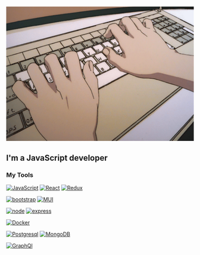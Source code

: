 <!-- ### Hi there 👋 -->

![Header](https://github.com/owlsspell/owlsspell/blob/main/assets/tumblr_3fe83b34229e9724c60b9fc5315da040_d2eb83cf_540.gif)

## I'm a JavaScript developer

### My Tools

[![JavaScript](https://img.shields.io/badge/-JavaScript-282C34?style=for-the-badge&logo=JavaScript)](https://learn.javascript.ru/)
[![React](https://img.shields.io/badge/-React-282C34?style=for-the-badge&logo=react)](https://ru.reactjs.org/)
[![Redux](https://img.shields.io/badge/-Redux-282C34?style=for-the-badge&logo=Redux&logoColor=764abc)](https://redux.js.org/)

[![bootstrap](https://img.shields.io/badge/-bootstrap-282C34?style=for-the-badge&logo=bootstrap)](https://getbootstrap.com/)
[![MUI](https://img.shields.io/badge/-mui-282C34?style=for-the-badge&logo=mui)](https://mui.com/)

[![node](https://img.shields.io/badge/-node-282C34?style=for-the-badge&logo=nodejs)](https://expressjs.com/)
[![express](https://img.shields.io/badge/-express-282C34?style=for-the-badge&logo=express)](https://expressjs.com/)

[![Docker](https://img.shields.io/badge/-Docker-282C34?style=for-the-badge&logo=Docker)](https://www.docker.com/)

[![Postgresql](https://img.shields.io/badge/-Postgresql-282C34?style=for-the-badge&logo=Postgresql)](https://www.postgresql.org/)
[![MongoDB](https://img.shields.io/badge/-Mongodb-023430?style=for-the-badge&logo=Mongodb&logoColor=00ED64)](https://www.mongodb.com/)

[![GraphQl](https://img.shields.io/badge/-graphql-282C34?style=for-the-badge&logo=graphql)](https://graphql.org/)

<!--
**owlsspell/owlsspell** is a ✨ _special_ ✨ repository because its `README.md` (this file) appears on your GitHub profile.



Here are some ideas to get you started:

- 🔭 I’m currently working on ...
- 🌱 I’m currently learning ...
- 👯 I’m looking to collaborate on ...
- 🤔 I’m looking for help with ...
- 💬 Ask me about ...
- 📫 How to reach me: ...
- 😄 Pronouns: ...
- ⚡ Fun fact: ...
-->
